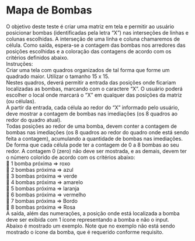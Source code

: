 # Mapa de Bombas

O objetivo deste teste é criar uma matriz em tela e permitir ao usuário posicionar bombas  (identificadas pela letra “X”) nas interseções de linhas e colunas escolhidas. A interseção de  uma linha e coluna chamaremos de célula. Como saída, espera-se a contagem das bombas nos  arredores das posições escolhidas e a coloração das contagens de acordo com os critérios  definidos abaixo.  
Instruções:  
Criar uma tela com quadros organizados de tal forma que forme um quadrado maior. Utilizar o  tamanho 15 x 15.  
Nestes quadros, deverá permitir a entrada das posições onde ficariam localizadas as bombas,  marcando com o caractere “X”. O usuário poderá escolher o local onde marcará o “X” em  qualquer das posições da matriz (ou células).  
A partir da entrada, cada célula ao redor do “X” informado pelo usuário, deve  mostrar a contagem de bombas nas imediações (os 8 quadros ao redor do quadro  atual).  
Todas posições ao redor de uma bomba, devem conter a contagem de bombas  nas imediações (os 8 quadros ao redor do quadro onde está sendo feita a  contagem), acumulando a quantidade de bombas nas imediações.  
De forma que cada célula pode ter a contagem de 0 a 8 bombas ao seu redor. A contagem 0  (zero) não deve ser mostrada, e as demais, devem ter o número colorido de acordo com os  critérios abaixo:  
 1 bomba próxima => roxo  
 2 bombas próxima => azul  
 3 bombas próxima => verde  
 4 bombas próxima => amarelo  
 5 bombas próxima => laranja  
 6 bombas próxima => vermelho  
 7 bombas próxima => Bordo  
 8 bombas próxima => Rosa  
A saída, além das numerações, a posição onde está localizada a bomba deve ser exibida com 1  ícone representando a bomba e não o input.  
Abaixo é mostrado um exemplo. Note que no exemplo não está sendo mostrado o ícone da  bomba, que é requerido conforme requisito.
